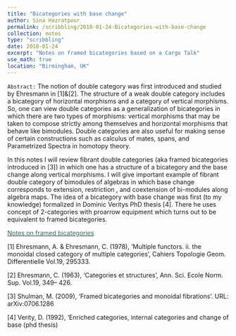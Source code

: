 ```yaml
---
title: "Bicategories with base change"
author: Sina Hazratpour
permalink: /scribbling/2018-01-24-Bicategories-with-base-change
collection: notes
type: "scribbling"
date: 2018-01-24
excerpt: "Notes on framed bicategories based on a Cargo Talk"
use_math: true
location: "Birmingham, UK"
---
```



`Abstract:`
The notion of double category was first introduced and studied by Ehresmann in [1]&[2]. 
The structure of a weak double category includes a bicategory of horizontal morphisms and a category of vertical morphisms. So,
one can view double categories as a generalization of bicategories in which there are two types of morphisms: vertical morphisms that may be taken to compose strictly among themselves and horizontal morphisms that behave like bimodules. Double categories are also useful for making sense of certain constructions such as calculus of mates, spans, and Parametrized Spectra in homotopy theory.

In this notes I will review fibrant double categories (aka framed bicategories introduced
in [3]) in which one has a structure of a bicategory and the base change along
vertical morphisms. I will give important example of fibrant double category of bimodules
of algebras in which base change corresponds to extension, restriction , and coextension of
bi-modules along algebra maps. The idea of a bicategory with base change was first (to my knowledge) formalized in
Dominic Veritys PhD thesis [4]. There he uses concept of 2-categories with
proarrow equipment which turns out to be equivalent to framed bicategories.

<i class="fa fa-file-pdf-o" aria-hidden="true"></i> <a href="/files/CT/bicategories-with-base-change-Cargonotes.pdf" target="_blank"><font color="#336666"> Notes on framed bicategories </font></a>




[1] Ehresmann, A. & Ehresmann, C. (1978), ‘Multiple functors. ii. the monoidal closed category
of multiple categories’, Cahiers Topologie Geom. Differentielle Vol.19, 295333.

[2] Ehresmann, C. (1963), ‘Categories et structures’, Ann. Sci. Ecole Norm. Sup. Vol.19, 349–
426.

[3] Shulman, M. (2009), ‘Framed bicategories and monoidal fibrations’.
URL: arXiv:0706.1286

[4] Verity, D. (1992), ‘Enriched categories, internal categories and change of base (phd thesis)




